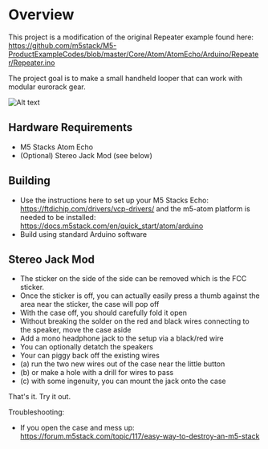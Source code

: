 # Overview

This project is a modification of the original Repeater example found here: 
https://github.com/m5stack/M5-ProductExampleCodes/blob/master/Core/Atom/AtomEcho/Arduino/Repeater/Repeater.ino

The project goal is to make a small handheld looper that can work with
modular eurorack gear.

 ![Alt text](https://static-cdn.m5stack.com/resource/docs/products/atom/atomecho/atomecho_01.webp "Pinouts")
## Hardware Requirements

- M5 Stacks Atom Echo
- (Optional) Stereo Jack Mod (see below)

## Building

- Use the instructions here to set up your M5 Stacks Echo: https://ftdichip.com/drivers/vcp-drivers/
 and the m5-atom platform is needed to be installed: https://docs.m5stack.com/en/quick_start/atom/arduino
- Build using standard Arduino software

## Stereo Jack Mod

- The sticker on the side of the side can be removed which is the FCC sticker.
- Once the sticker is off, you can actually easily press a thumb against the area near the sticker, the case will pop off
- With the case off, you should carefully fold it open
- Without breaking the solder on the red and black wires connecting to the speaker, move the case aside
- Add a mono headphone jack to the setup via a black/red wire
- You can optionally detatch the speakers
- Your can piggy back off the existing wires
- (a) run the two new wires out of the case near the little button
- (b) or make a hole with a drill for wires to pass
- (c) with some ingenuity, you can mount the jack onto the case

That's it.  Try it out.

Troubleshooting:

- If you open the case and mess up: https://forum.m5stack.com/topic/117/easy-way-to-destroy-an-m5-stack

